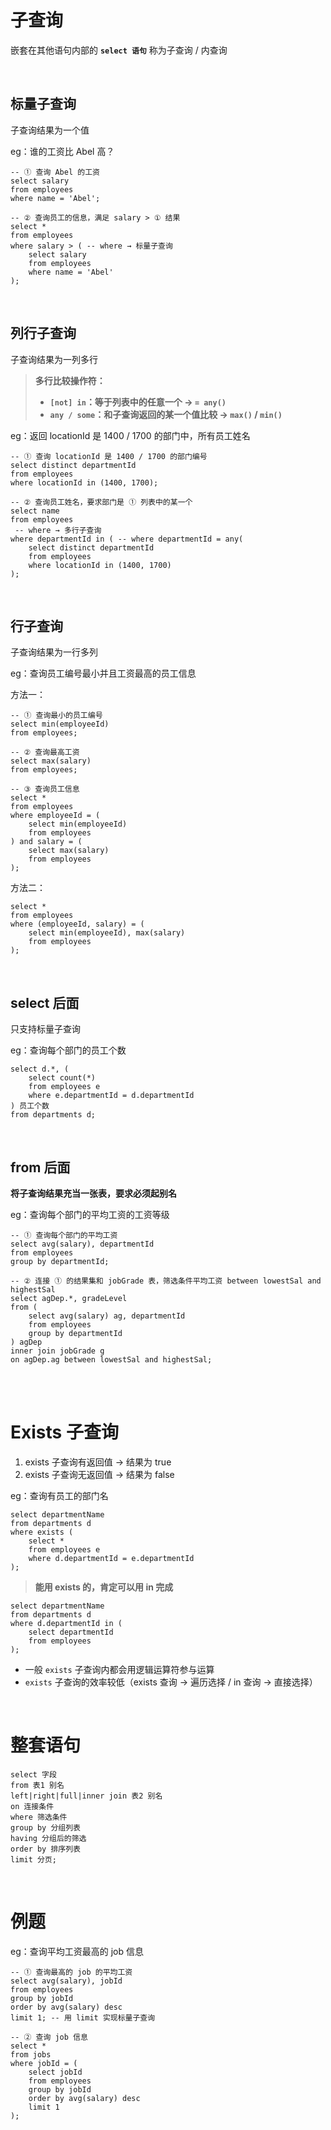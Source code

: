 # 子查询

嵌套在其他语句内部的 **`select 语句`** 称为子查询 / 内查询

<br>

## 标量子查询

子查询结果为一个值

eg：谁的工资比 Abel 高？

```mysql
-- ① 查询 Abel 的工资
select salary
from employees
where name = 'Abel';

-- ② 查询员工的信息，满足 salary > ① 结果
select *
from employees
where salary > ( -- where → 标量子查询
    select salary
    from employees
    where name = 'Abel'
);
```

<br>

## 列行子查询

子查询结果为一列多行

> **多行比较操作符：**
>
> -   **`[not] in`：等于列表中的任意一个 → `= any()`**
> -   **`any / some`：和子查询返回的某一个值比较 → `max()` / `min()`**

eg：返回 locationId 是 1400 / 1700 的部门中，所有员工姓名

```mysql
-- ① 查询 locationId 是 1400 / 1700 的部门编号
select distinct departmentId
from employees
where locationId in (1400, 1700);

-- ② 查询员工姓名，要求部门是 ① 列表中的某一个
select name
from employees
 -- where → 多行子查询
where departmentId in ( -- where departmentId = any(
    select distinct departmentId
    from employees
    where locationId in (1400, 1700)
);
```

<br>

## 行子查询

子查询结果为一行多列

eg：查询员工编号最小并且工资最高的员工信息

方法一：

```mysql
-- ① 查询最小的员工编号
select min(employeeId)
from employees;

-- ② 查询最高工资
select max(salary)
from employees;

-- ③ 查询员工信息
select *
from employees
where employeeId = (
    select min(employeeId)
    from employees
) and salary = (
    select max(salary)
    from employees
);
```

方法二：

```mysql
select *
from employees
where (employeeId, salary) = (
	select min(employeeId), max(salary)
	from employees
);
```

<br>

## select 后面

只支持标量子查询

eg：查询每个部门的员工个数

```mysql
select d.*, (
	select count(*)
	from employees e
	where e.departmentId = d.departmentId
) 员工个数
from departments d;
```

<br>

## from 后面

**将子查询结果充当一张表，要求必须起别名**

eg：查询每个部门的平均工资的工资等级

```Mysql
-- ① 查询每个部门的平均工资
select avg(salary), departmentId
from employees
group by departmentId;

-- ② 连接 ① 的结果集和 jobGrade 表，筛选条件平均工资 between lowestSal and highestSal
select agDep.*, gradeLevel
from (
	select avg(salary) ag, departmentId
    from employees
    group by departmentId
) agDep
inner join jobGrade g
on agDep.ag between lowestSal and highestSal;
```

<br><br>

# Exists 子查询

1. exists 子查询有返回值 → 结果为 true
2. exists 子查询无返回值 → 结果为 false

eg：查询有员工的部门名

```mysql
select departmentName
from departments d
where exists (
	select *
    from employees e
    where d.departmentId = e.departmentId
);
```

> **能用 exists 的，肯定可以用 in 完成**

```mysql
select departmentName
from departments d
where d.departmentId in (
	select departmentId
    from employees
);
```

-   一般 `exists` 子查询内都会用逻辑运算符参与运算
-   `exists` 子查询的效率较低（exists 查询 → 遍历选择 / in 查询 → 直接选择）

<br>

# 整套语句

```mysql
select 字段
from 表1 别名
left|right|full|inner join 表2 别名
on 连接条件
where 筛选条件
group by 分组列表
having 分组后的筛选
order by 排序列表
limit 分页;
```

<br>

# 例题

eg：查询平均工资最高的 job 信息

```mysql
-- ① 查询最高的 job 的平均工资
select avg(salary), jobId
from employees
group by jobId
order by avg(salary) desc
limit 1; -- 用 limit 实现标量子查询

-- ② 查询 job 信息
select *
from jobs
where jobId = (
	select jobId
    from employees
    group by jobId
    order by avg(salary) desc
    limit 1
);
```

<br><br>
